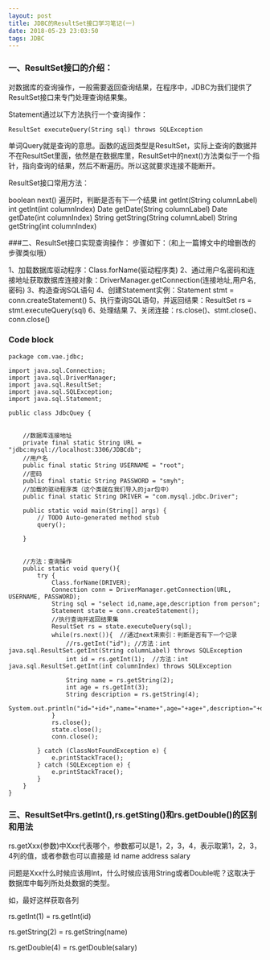 ```yaml
---
layout: post
title: JDBC的ResultSet接口学习笔记(一)
date: 2018-05-23 23:03:50
tags: JDBC
---
```

### 一、ResultSet接口的介绍：
对数据库的查询操作，一般需要返回查询结果，在程序中，JDBC为我们提供了ResultSet接口来专门处理查询结果集。

Statement通过以下方法执行一个查询操作：
``` 
ResultSet executeQuery(String sql) throws SQLException 
```
单词Query就是查询的意思。函数的返回类型是ResultSet，实际上查询的数据并不在ResultSet里面，依然是在数据库里，ResultSet中的next()方法类似于一个指针，指向查询的结果，然后不断遍历。所以这就要求连接不能断开。

ResultSet接口常用方法：
<!--more-->
boolean next()     遍历时，判断是否有下一个结果
int getInt(String columnLabel)
int getInt(int columnIndex)
Date getDate(String columnLabel)
Date getDate(int columnIndex)
String getString(String columnLabel)
String getString(int columnIndex)

###二、ResultSet接口实现查询操作：
步骤如下：（和上一篇博文中的增删改的步骤类似哦）

1、加载数据库驱动程序：Class.forName(驱动程序类)
2、通过用户名密码和连接地址获取数据库连接对象：DriverManager.getConnection(连接地址,用户名,密码)
3、构造查询SQL语句
4、创建Statement实例：Statement stmt = conn.createStatement()
5、执行查询SQL语句，并返回结果：ResultSet rs = stmt.executeQuery(sql)
6、处理结果
7、关闭连接：rs.close()、stmt.close()、conn.close()

### Code block
``` 
package com.vae.jdbc;

import java.sql.Connection;
import java.sql.DriverManager;
import java.sql.ResultSet;
import java.sql.SQLException;
import java.sql.Statement;

public class JdbcQuey {


    //数据库连接地址
    private final static String URL = "jdbc:mysql://localhost:3306/JDBCdb";
    //用户名
    public final static String USERNAME = "root";
    //密码
    public final static String PASSWORD = "smyh";
    //加载的驱动程序类（这个类就在我们导入的jar包中）
    public final static String DRIVER = "com.mysql.jdbc.Driver";
    
    public static void main(String[] args) {
        // TODO Auto-generated method stub
        query();

    }
    
    
    //方法：查询操作
    public static void query(){
        try {
            Class.forName(DRIVER);
            Connection conn = DriverManager.getConnection(URL, USERNAME, PASSWORD);
            String sql = "select id,name,age,description from person";
            Statement state = conn.createStatement();
            //执行查询并返回结果集
            ResultSet rs = state.executeQuery(sql);
            while(rs.next()){  //通过next来索引：判断是否有下一个记录
                //rs.getInt("id"); //方法：int java.sql.ResultSet.getInt(String columnLabel) throws SQLException
                int id = rs.getInt(1);  //方法：int java.sql.ResultSet.getInt(int columnIndex) throws SQLException

                String name = rs.getString(2);
                int age = rs.getInt(3);
                String description = rs.getString(4);
                System.out.println("id="+id+",name="+name+",age="+age+",description="+description);
            }
            rs.close();
            state.close();
            conn.close();            
            
        } catch (ClassNotFoundException e) {
            e.printStackTrace();
        } catch (SQLException e) {
            e.printStackTrace();
        }
    }
}
```


### 三、ResultSet中rs.getInt(),rs.getSting()和rs.getDouble()的区别和用法
rs.getXxx(参数)中Xxx代表哪个，参数都可以是1，2，3，4，表示取第1，2，3，4列的值，或者参数也可以直接是 id name address salary

问题是Xxx什么时候应该用Int，什么时候应该用String或者Double呢？这取决于数据库中每列所处处数据的类型。

如，最好这样获取各列

rs.getInt(1) = rs.getInt(id)

rs.getString(2) = rs.getString(name)

rs.getDouble(4) = rs.getDouble(salary)



